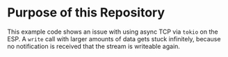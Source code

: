 # Purpose of this Repository

This example code shows an issue with using async TCP via `tokio` on the ESP. A `write` call with larger amounts of data gets stuck infinitely, because no notification is received that the stream is writeable again.